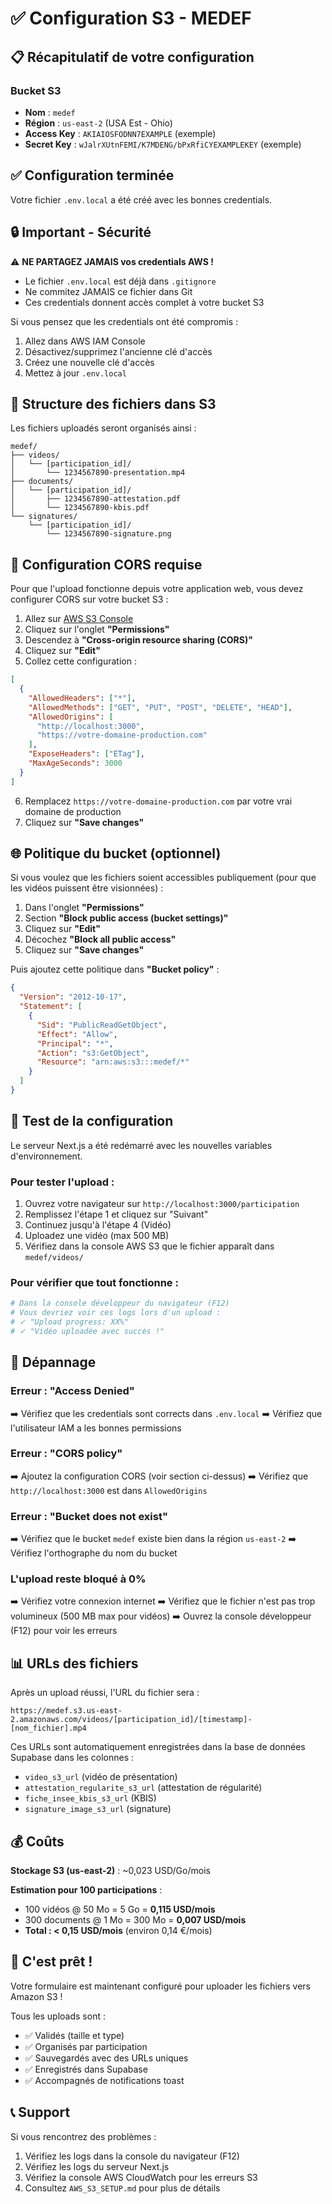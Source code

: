 # ✅ Configuration S3 - MEDEF

## 📋 Récapitulatif de votre configuration

### Bucket S3

- **Nom** : `medef`
- **Région** : `us-east-2` (USA Est - Ohio)
- **Access Key** : `AKIAIOSFODNN7EXAMPLE` (exemple)
- **Secret Key** : `wJalrXUtnFEMI/K7MDENG/bPxRfiCYEXAMPLEKEY` (exemple)

## ✅ Configuration terminée

Votre fichier `.env.local` a été créé avec les bonnes credentials.

## 🔒 Important - Sécurité

⚠️ **NE PARTAGEZ JAMAIS vos credentials AWS !**

- Le fichier `.env.local` est déjà dans `.gitignore`
- Ne commitez JAMAIS ce fichier dans Git
- Ces credentials donnent accès complet à votre bucket S3

Si vous pensez que les credentials ont été compromis :

1. Allez dans AWS IAM Console
2. Désactivez/supprimez l'ancienne clé d'accès
3. Créez une nouvelle clé d'accès
4. Mettez à jour `.env.local`

## 📂 Structure des fichiers dans S3

Les fichiers uploadés seront organisés ainsi :

```
medef/
├── videos/
│   └── [participation_id]/
│       └── 1234567890-presentation.mp4
├── documents/
│   └── [participation_id]/
│       ├── 1234567890-attestation.pdf
│       └── 1234567890-kbis.pdf
└── signatures/
    └── [participation_id]/
        └── 1234567890-signature.png
```

## 🔧 Configuration CORS requise

Pour que l'upload fonctionne depuis votre application web, vous devez configurer CORS sur votre bucket S3 :

1. Allez sur [AWS S3 Console](https://s3.console.aws.amazon.com/s3/buckets/medef?region=us-east-2&tab=permissions)
2. Cliquez sur l'onglet **"Permissions"**
3. Descendez à **"Cross-origin resource sharing (CORS)"**
4. Cliquez sur **"Edit"**
5. Collez cette configuration :

```json
[
  {
    "AllowedHeaders": ["*"],
    "AllowedMethods": ["GET", "PUT", "POST", "DELETE", "HEAD"],
    "AllowedOrigins": [
      "http://localhost:3000",
      "https://votre-domaine-production.com"
    ],
    "ExposeHeaders": ["ETag"],
    "MaxAgeSeconds": 3000
  }
]
```

6. Remplacez `https://votre-domaine-production.com` par votre vrai domaine de production
7. Cliquez sur **"Save changes"**

## 🌐 Politique du bucket (optionnel)

Si vous voulez que les fichiers soient accessibles publiquement (pour que les vidéos puissent être visionnées) :

1. Dans l'onglet **"Permissions"**
2. Section **"Block public access (bucket settings)"**
3. Cliquez sur **"Edit"**
4. Décochez **"Block all public access"**
5. Cliquez sur **"Save changes"**

Puis ajoutez cette politique dans **"Bucket policy"** :

```json
{
  "Version": "2012-10-17",
  "Statement": [
    {
      "Sid": "PublicReadGetObject",
      "Effect": "Allow",
      "Principal": "*",
      "Action": "s3:GetObject",
      "Resource": "arn:aws:s3:::medef/*"
    }
  ]
}
```

## 🧪 Test de la configuration

Le serveur Next.js a été redémarré avec les nouvelles variables d'environnement.

### Pour tester l'upload :

1. Ouvrez votre navigateur sur `http://localhost:3000/participation`
2. Remplissez l'étape 1 et cliquez sur "Suivant"
3. Continuez jusqu'à l'étape 4 (Vidéo)
4. Uploadez une vidéo (max 500 MB)
5. Vérifiez dans la console AWS S3 que le fichier apparaît dans `medef/videos/`

### Pour vérifier que tout fonctionne :

```bash
# Dans la console développeur du navigateur (F12)
# Vous devriez voir ces logs lors d'un upload :
# ✓ "Upload progress: XX%"
# ✓ "Vidéo uploadée avec succès !"
```

## 🐛 Dépannage

### Erreur : "Access Denied"

➡️ Vérifiez que les credentials sont corrects dans `.env.local`
➡️ Vérifiez que l'utilisateur IAM a les bonnes permissions

### Erreur : "CORS policy"

➡️ Ajoutez la configuration CORS (voir section ci-dessus)
➡️ Vérifiez que `http://localhost:3000` est dans `AllowedOrigins`

### Erreur : "Bucket does not exist"

➡️ Vérifiez que le bucket `medef` existe bien dans la région `us-east-2`
➡️ Vérifiez l'orthographe du nom du bucket

### L'upload reste bloqué à 0%

➡️ Vérifiez votre connexion internet
➡️ Vérifiez que le fichier n'est pas trop volumineux (500 MB max pour vidéos)
➡️ Ouvrez la console développeur (F12) pour voir les erreurs

## 📊 URLs des fichiers

Après un upload réussi, l'URL du fichier sera :

```
https://medef.s3.us-east-2.amazonaws.com/videos/[participation_id]/[timestamp]-[nom_fichier].mp4
```

Ces URLs sont automatiquement enregistrées dans la base de données Supabase dans les colonnes :

- `video_s3_url` (vidéo de présentation)
- `attestation_regularite_s3_url` (attestation de régularité)
- `fiche_insee_kbis_s3_url` (KBIS)
- `signature_image_s3_url` (signature)

## 💰 Coûts

**Stockage S3 (us-east-2)** : ~0,023 USD/Go/mois

**Estimation pour 100 participations** :

- 100 vidéos @ 50 Mo = 5 Go = **0,115 USD/mois**
- 300 documents @ 1 Mo = 300 Mo = **0,007 USD/mois**
- **Total : < 0,15 USD/mois** (environ 0,14 €/mois)

## 🎉 C'est prêt !

Votre formulaire est maintenant configuré pour uploader les fichiers vers Amazon S3 !

Tous les uploads sont :

- ✅ Validés (taille et type)
- ✅ Organisés par participation
- ✅ Sauvegardés avec des URLs uniques
- ✅ Enregistrés dans Supabase
- ✅ Accompagnés de notifications toast

## 📞 Support

Si vous rencontrez des problèmes :

1. Vérifiez les logs dans la console du navigateur (F12)
2. Vérifiez les logs du serveur Next.js
3. Vérifiez la console AWS CloudWatch pour les erreurs S3
4. Consultez `AWS_S3_SETUP.md` pour plus de détails
